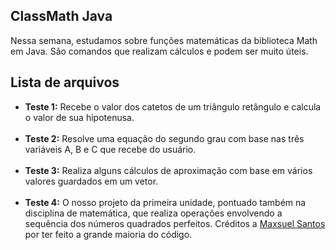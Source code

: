 ## ClassMath Java

Nessa semana, estudamos sobre funções matemáticas da biblioteca Math em Java. São comandos que realizam cálculos e podem ser muito úteis.

## Lista de arquivos

* **Teste 1:** Recebe o valor dos catetos de um triângulo retângulo e calcula o valor de sua hipotenusa.<br><br>
* **Teste 2:** Resolve uma equação do segundo grau com base nas três variáveis A, B e C que recebe do usuário.<br><br>
* **Teste 3:** Realiza alguns cálculos de aproximação com base em vários valores guardados em um vetor.<br><br>
* **Teste 4:** O nosso projeto da primeira unidade, pontuado também na disciplina de matemática, que realiza operações envolvendo a sequência dos números quadrados perfeitos. Créditos a [Maxsuel Santos](https://github.com/Maxsuel-Santos) por ter feito a grande maioria do código.